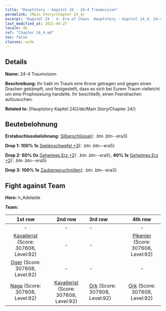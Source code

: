 ```yaml
---
title: "Hauptstory - Kapitel 24 - 24-4 Traumvision"
permalink: /Main Story/Chapter 24_4/
excerpt: "Kapitel 24 - 4. Era of Chaos  Hauptstory - Kapitel 24_4. 24-4 Traumvision"
last_modified_at: 2021-04-27
locale: de
ref: "Chapter 24_4.md"
toc: false
classes: wide
---
```


## Details

 **Name:** 24-4 Traumvision

 **Beschreibung:** Ihr habt im Traum eine Krone getragen und gegen einen Drachen gekämpft, und festgestellt, dass es sich bei Eurem Traum vielleicht um eine Prophezeiung handelte. Ihr beschließt, einen Feendrachen aufzusuchen.

 **Related to:** [Hauptstory Kapitel 24](/de/Main Story/Chapter 24/)

## Beutebelohnung

 **Erstabschlussbelohnung:** [Silberschlüssel](/ItemsDE/con_693/){: .btn .btn--era3}

 **Drop 1:** **100% 1x** [Seelenschwefel +3](/ItemsDE/mat_85/){: .btn .btn--era5}

 **Drop 2:** **60% 0x** [Geheimes Erz +2](/ItemsDE/mat_75/){: .btn .btn--era5}, **40% 1x** [Geheimes Erz +2](/ItemsDE/mat_75/){: .btn .btn--era5}

 **Drop 3:** **100% 1x** [Zauberspruchrollen](/ItemsDE/con_694/){: .btn .btn--era3}


## Fight against Team
 **Hero:** h_Adelaide

 **Team:**


  | 1st row | 2nd row | 3rd row | 4th row |
  |:----:|:----:|:----|:----:|
  | - | - | - | - |
  | [Kavallerist](/de/units/Cavalier/) (Score: 307608, Level:92)  | - | - | [Pikenier](/de/units/Pikeman/) (Score: 307608, Level:92)  |
  | [Oger](/de/units/Ogre/) (Score: 307608, Level:92)  | - | - | - |
  | [Naga](/de/units/Naga/) (Score: 307608, Level:92)  | [Kavallerist](/de/units/Cavalier/) (Score: 307608, Level:92)  | [Ork](/de/units/Orc/) (Score: 307608, Level:92)  | [Ork](/de/units/Orc/) (Score: 307608, Level:92)  |


